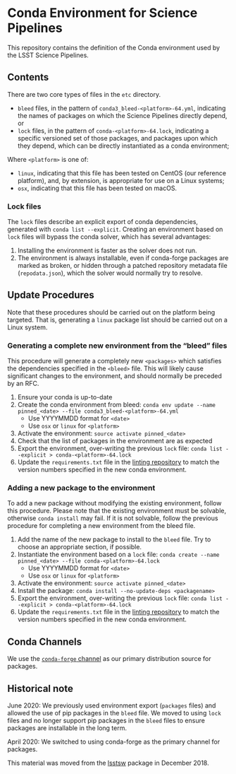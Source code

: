 # Conda Environment for Science Pipelines

This repository contains the definition of the Conda environment used by the LSST Science Pipelines.


## Contents

There are two core types of files in the `etc` directory.

- `bleed` files, in the pattern of `conda3_bleed-<platform>-64.yml`, indicating the names of packages on which the 
  Science Pipelines directly depend, or
- `lock` files, in the pattern of `conda-<platform>-64.lock`, indicating a specific versioned set of those packages, 
  and packages upon which they depend, which can be directly instantiated as a conda environment;

Where `<platform>` is one of:

- `linux`, indicating that this file has been tested on CentOS (our reference platform), and, by extension, is appropriate for use on a Linux systems;
- `osx`, indicating that this file has been tested on macOS.

### Lock files

The `lock` files describe an explicit export of conda dependencies, generated with `conda list --explicit`.
Creating an environment based on `lock` files will bypass the conda solver, which has several advantages:

1. Installing the environment is faster as the solver does not run.
1. The environment is always installable, even if conda-forge packages are marked as broken, or hidden through a 
   patched repository metadata file (`repodata.json`), which the solver would normally try to resolve.

## Update Procedures

Note that these procedures should be carried out on the platform being targeted.
That is, generating a `linux` package list should be carried out on a Linux system.

### Generating a complete new environment from the “bleed” files

This procedure will generate a completely new `<packages>` which satisfies the dependencies specified in the `<bleed>` file.
This will likely cause significant changes to the environment, and should normally be preceded by an RFC.

1. Ensure your conda is up-to-date
1. Create the conda environment from bleed: `conda env update --name pinned_<date> --file conda3_bleed-<platform>-64.yml`
   * Use YYYYMMDD format for `<date>`
   * Use `osx` or `linux` for `<platform>`
1. Activate the environment: `source activate pinned_<date>`
1. Check that the list of packages in the environment are as expected
1. Export the environment, over-writing the previous `lock` file:
   `conda list --explicit > conda-<platform>-64.lock`
1. Update the `requirements.txt` file in the [linting repository](https://github.com/lsst/linting) to match the version numbers specified in the new conda environment.

### Adding a new package to the environment

To add a new package without modifying the existing environment,
follow this procedure. Please note that the existing environment must
be solvable, otherwise `conda install` may fail. If it is not
solvable, follow the previous procedure for completing a new
environment from the bleed file.

1. Add the name of the new package to install to the `bleed` file. Try
   to choose an appropriate section, if possible.
1. Instantiate the environment based on a `lock` file: `conda create --name pinned_<date> --file conda-<platform>-64.lock`
   * Use YYYYMMDD format for `<date>`
   * Use `osx` or `linux` for `<platform>`
1. Activate the environment: `source activate pinned_<date>`
1. Install the package: `conda install --no-update-deps <packagename>`
1. Export the environment, over-writing the previous `lock` file: `conda list --explicit > conda-<platform>-64.lock`
1. Update the `requirements.txt` file in the [linting repository](https://github.com/lsst/linting) to match the version numbers specified in the new conda environment.

## Conda Channels
We use the [`conda-forge` channel](https://conda-forge.org/) as our primary distribution source for packages.

## Historical note

June 2020: We previously used environment export (`packages` files) and allowed the use of pip
packages in the `bleed` file. We moved to using `lock` files and no longer
support pip packages in the `bleed` files to ensure packages are
installable in the long term.

April 2020: We switched to using conda-forge as the primary channel
for packages.

This material was moved from the [lsstsw](https://github.com/lsst/lsstsw) package in December 2018.
